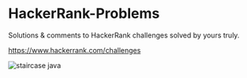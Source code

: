 # HackerRank-Problems
Solutions &amp; comments to HackerRank challenges solved by yours truly.


https://www.hackerrank.com/challenges

![staircase java](https://user-images.githubusercontent.com/91184284/228201824-3c1c79c9-8b0e-4b42-9f34-bda10abece9a.png)
